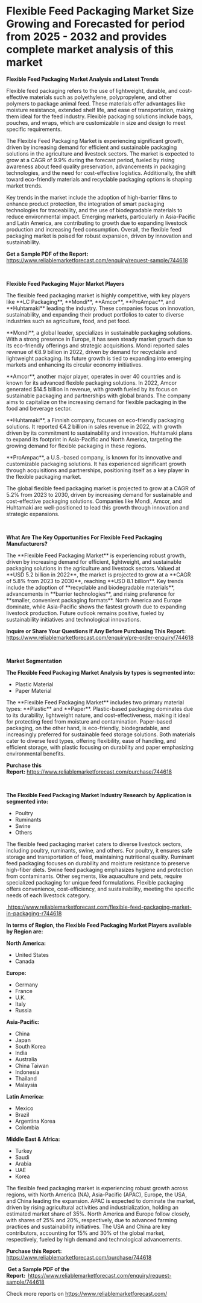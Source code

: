 <p><h1>Flexible Feed Packaging Market Size Growing and Forecasted for period from 2025 - 2032 and provides complete market analysis of this market</h1></p><p><strong>Flexible Feed Packaging Market Analysis and Latest Trends</strong></p>
<p><p>Flexible feed packaging refers to the use of lightweight, durable, and cost-effective materials such as polyethylene, polypropylene, and other polymers to package animal feed. These materials offer advantages like moisture resistance, extended shelf life, and ease of transportation, making them ideal for the feed industry. Flexible packaging solutions include bags, pouches, and wraps, which are customizable in size and design to meet specific requirements.</p><p>The Flexible Feed Packaging Market is experiencing significant growth, driven by increasing demand for efficient and sustainable packaging solutions in the agriculture and livestock sectors. The market is expected to grow at a CAGR of 9.9% during the forecast period, fueled by rising awareness about feed quality preservation, advancements in packaging technologies, and the need for cost-effective logistics. Additionally, the shift toward eco-friendly materials and recyclable packaging options is shaping market trends.</p><p>Key trends in the market include the adoption of high-barrier films to enhance product protection, the integration of smart packaging technologies for traceability, and the use of biodegradable materials to reduce environmental impact. Emerging markets, particularly in Asia-Pacific and Latin America, are contributing to growth due to expanding livestock production and increasing feed consumption. Overall, the flexible feed packaging market is poised for robust expansion, driven by innovation and sustainability.</p></p>
<p><strong>Get a Sample PDF of the Report:&nbsp;</strong> <a href="https://www.reliablemarketforecast.com/enquiry/request-sample/744618?utm_campaign=1900&utm_medium=2&utm_source=Github&utm_content=ia&utm_term=20012025&utm_id=flexible-feed-packaging">https://www.reliablemarketforecast.com/enquiry/request-sample/744618</a></p>
<p>&nbsp;</p>
<p><strong>Flexible Feed Packaging Major Market Players</strong></p>
<p><p>The flexible feed packaging market is highly competitive, with key players like **LC Packaging**, **Mondi**, **Amcor**, **ProAmpac**, and **Huhtamaki** leading the industry. These companies focus on innovation, sustainability, and expanding their product portfolios to cater to diverse industries such as agriculture, food, and pet food.</p><p>**Mondi**, a global leader, specializes in sustainable packaging solutions. With a strong presence in Europe, it has seen steady market growth due to its eco-friendly offerings and strategic acquisitions. Mondi reported sales revenue of €8.9 billion in 2022, driven by demand for recyclable and lightweight packaging. Its future growth is tied to expanding into emerging markets and enhancing its circular economy initiatives.</p><p>**Amcor**, another major player, operates in over 40 countries and is known for its advanced flexible packaging solutions. In 2022, Amcor generated $14.5 billion in revenue, with growth fueled by its focus on sustainable packaging and partnerships with global brands. The company aims to capitalize on the increasing demand for flexible packaging in the food and beverage sector.</p><p>**Huhtamaki**, a Finnish company, focuses on eco-friendly packaging solutions. It reported €4.2 billion in sales revenue in 2022, with growth driven by its commitment to sustainability and innovation. Huhtamaki plans to expand its footprint in Asia-Pacific and North America, targeting the growing demand for flexible packaging in these regions.</p><p>**ProAmpac**, a U.S.-based company, is known for its innovative and customizable packaging solutions. It has experienced significant growth through acquisitions and partnerships, positioning itself as a key player in the flexible packaging market.</p><p>The global flexible feed packaging market is projected to grow at a CAGR of 5.2% from 2023 to 2030, driven by increasing demand for sustainable and cost-effective packaging solutions. Companies like Mondi, Amcor, and Huhtamaki are well-positioned to lead this growth through innovation and strategic expansions.</p></p>
<p>&nbsp;</p>
<p><strong>What Are The Key Opportunities For Flexible Feed Packaging Manufacturers?</strong></p>
<p><p>The **Flexible Feed Packaging Market** is experiencing robust growth, driven by increasing demand for efficient, lightweight, and sustainable packaging solutions in the agriculture and livestock sectors. Valued at **USD 5.2 billion in 2022**, the market is projected to grow at a **CAGR of 5.8% from 2023 to 2030**, reaching **USD 8.1 billion**. Key trends include the adoption of **recyclable and biodegradable materials**, advancements in **barrier technologies**, and rising preference for **smaller, convenient packaging formats**. North America and Europe dominate, while Asia-Pacific shows the fastest growth due to expanding livestock production. Future outlook remains positive, fueled by sustainability initiatives and technological innovations.</p></p>
<p><strong>Inquire or Share Your Questions If Any Before Purchasing This Report:</strong> <a href="https://www.reliablemarketforecast.com/enquiry/pre-order-enquiry/744618?utm_campaign=1900&utm_medium=2&utm_source=Github&utm_content=ia&utm_term=20012025&utm_id=flexible-feed-packaging">https://www.reliablemarketforecast.com/enquiry/pre-order-enquiry/744618</a></p>
<p>&nbsp;</p>
<p><strong>Market Segmentation</strong></p>
<p><strong>The Flexible Feed Packaging Market Analysis by types is segmented into:</strong></p>
<p><ul><li>Plastic Material</li><li>Paper Material</li></ul></p>
<p><p>The **Flexible Feed Packaging Market** includes two primary material types: **Plastic** and **Paper**. Plastic-based packaging dominates due to its durability, lightweight nature, and cost-effectiveness, making it ideal for protecting feed from moisture and contamination. Paper-based packaging, on the other hand, is eco-friendly, biodegradable, and increasingly preferred for sustainable feed storage solutions. Both materials cater to diverse feed types, offering flexibility, ease of handling, and efficient storage, with plastic focusing on durability and paper emphasizing environmental benefits.</p></p>
<p><strong>Purchase this Report:&nbsp;</strong><a href="https://www.reliablemarketforecast.com/purchase/744618?utm_campaign=1900&utm_medium=2&utm_source=Github&utm_content=ia&utm_term=20012025&utm_id=flexible-feed-packaging">https://www.reliablemarketforecast.com/purchase/744618</a></p>
<p>&nbsp;</p>
<p><strong>The Flexible Feed Packaging Market Industry Research by Application is segmented into:</strong></p>
<p><ul><li>Poultry</li><li>Ruminants</li><li>Swine</li><li>Others</li></ul></p>
<p><p>The flexible feed packaging market caters to diverse livestock sectors, including poultry, ruminants, swine, and others. For poultry, it ensures safe storage and transportation of feed, maintaining nutritional quality. Ruminant feed packaging focuses on durability and moisture resistance to preserve high-fiber diets. Swine feed packaging emphasizes hygiene and protection from contaminants. Other segments, like aquaculture and pets, require specialized packaging for unique feed formulations. Flexible packaging offers convenience, cost-efficiency, and sustainability, meeting the specific needs of each livestock category.</p></p>
<p><a href="https://www.reliablemarketforecast.com/flexible-feed-packaging-market-in-packaging-r744618?utm_campaign=1900&utm_medium=2&utm_source=Github&utm_content=ia&utm_term=20012025&utm_id=flexible-feed-packaging">&nbsp;https://www.reliablemarketforecast.com/flexible-feed-packaging-market-in-packaging-r744618</a></p>
<p><strong>In terms of Region, the Flexible Feed Packaging Market Players available by Region are:</strong></p>
<p>
    <p> <strong> North America: </strong>
        <ul>
            <li>United States</li>
            <li>Canada</li>
        </ul>
        </p> 
    <p> <strong> Europe: </strong>
        <ul>
            <li>Germany</li>
            <li>France</li>
            <li>U.K.</li>
            <li>Italy</li>
            <li>Russia</li>
        </ul>
        </p> 
    <p> <strong> Asia-Pacific: </strong>
        <ul>
            <li>China</li>
            <li>Japan</li>
            <li>South Korea</li>
            <li>India</li>
            <li>Australia</li>
            <li>China Taiwan</li>
            <li>Indonesia</li>
            <li>Thailand</li>
            <li>Malaysia</li>
        </ul>
        </p> 
    <p> <strong> Latin America: </strong>
        <ul>
            <li>Mexico</li>
            <li>Brazil</li>
            <li>Argentina Korea</li>
            <li>Colombia</li>
        </ul>
        </p> 
    <p> <strong> Middle East & Africa: </strong>
        <ul>
            <li>Turkey</li>
            <li>Saudi</li>
            <li>Arabia</li>
            <li>UAE</li>
            <li>Korea</li>
        </ul>
    </p>
    </p>
<p><p>The flexible feed packaging market is experiencing robust growth across regions, with North America (NA), Asia-Pacific (APAC), Europe, the USA, and China leading the expansion. APAC is expected to dominate the market, driven by rising agricultural activities and industrialization, holding an estimated market share of 35%. North America and Europe follow closely, with shares of 25% and 20%, respectively, due to advanced farming practices and sustainability initiatives. The USA and China are key contributors, accounting for 15% and 30% of the global market, respectively, fueled by high demand and technological advancements.</p></p>
<p><strong>Purchase this Report: </strong><a href="https://www.reliablemarketforecast.com/purchase/744618?utm_campaign=1900&utm_medium=2&utm_source=Github&utm_content=ia&utm_term=20012025&utm_id=flexible-feed-packaging">https://www.reliablemarketforecast.com/purchase/744618</a></p>
<p>&nbsp;<strong>Get a Sample PDF of the Report:&nbsp;&nbsp;</strong><a href="https://www.reliablemarketforecast.com/enquiry/request-sample/744618?utm_campaign=1900&utm_medium=2&utm_source=Github&utm_content=ia&utm_term=20012025&utm_id=flexible-feed-packaging">https://www.reliablemarketforecast.com/enquiry/request-sample/744618</a></p>
<p><strong></strong></p>
<p>Check more reports on <a href="https://www.reliablemarketforecast.com/?utm_campaign=1900&utm_medium=2&utm_source=Github&utm_content=ia&utm_term=20012025&utm_id=flexible-feed-packaging">https://www.reliablemarketforecast.com/</a></p>